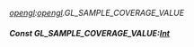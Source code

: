 _[opengl](../../modules/opengl/opengl-module.md):[opengl](../../modules/opengl/opengl-module.md).GL\_SAMPLE\_COVERAGE\_VALUE_
##### Const GL\_SAMPLE\_COVERAGE\_VALUE:[Int](../../modules/wonkey/wonkey-types-int.md)

